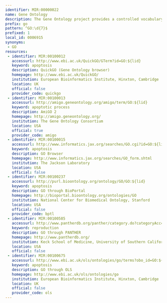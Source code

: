 ```yaml
---
identifier: MIR:00000022
name: Gene Ontology
description: The Gene Ontology project provides a controlled vocabulary to describe gene and gene product attributes in any organism.
prefix: go
pattern: ^GO:\d{7}$
prefixed: 1
local_id: 0006915
synonyms:
 - GO
resources:
 - identifier: MIR:00100012
   accessurl: http://www.ebi.ac.uk/QuickGO/GTerm?id=GO:${lid}
   keyword: apoptosis
   description: QuickGO (Gene Ontology browser)
   homepage: http://www.ebi.ac.uk/QuickGO/
   institution: European Bioinformatics Institute, Hinxton, Cambridge
   location: UK
   official: false
   provider_code: quickgo
 - identifier: MIR:00100013
   accessurl: http://amigo.geneontology.org/amigo/term/GO:${lid}
   keyword: apoptotic process
   description: AmiGO 2
   homepage: http://amigo.geneontology.org/
   institution: The Gene Ontology Consortium
   location: USA
   official: true
   provider_code: amigo
 - identifier: MIR:00100015
   accessurl: http://www.informatics.jax.org/searches/GO.cgi?id=GO:${lid}
   keyword: apoptosis
   description: GO Browser
   homepage: http://www.informatics.jax.org/searches/GO_form.shtml
   institution: The Jackson Laboratory
   location: USA
   official: false
 - identifier: MIR:00100237
   accessurl: http://purl.bioontology.org/ontology/GO/GO:${lid}
   keyword: apoptosis
   description: GO through BioPortal
   homepage: http://bioportal.bioontology.org/ontologies/GO
   institution: National Center for Biomedical Ontology, Stanford
   location: USA
   official: false
   provider_code: bptl
 - identifier: MIR:00100585
   accessurl: http://www.pantherdb.org/panther/category.do?categoryAcc=GO:${lid}
   keyword: reproduction
   description: GO through PANTHER
   homepage: http://www.pantherdb.org/
   institution: Keck School of Medicine, University of Southern California
   location: USA
   official: false
 - identifier: MIR:00100675
   accessurl: http://www.ebi.ac.uk/ols/ontologies/go/terms?obo_id=GO:${lid}
   keyword: apoptosis
   description: GO through OLS
   homepage: http://www.ebi.ac.uk/ols/ontologies/go
   institution: European Bioinformatics Institute, Hinxton, Cambridge
   location: UK
   official: false
   provider_code: ols
---
```

